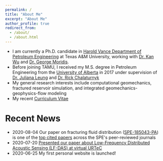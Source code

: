 ```yaml
---
permalink: /
title: "About Me"
excerpt: "About Me"
author_profile: true
redirect_from: 
  - /about/
  - /about.html
---
```


- I am currently a Ph.D. candidate in [Harold Vance Department of Petroleum Engineering](https://engineering.tamu.edu/petroleum/index.html) at Texas A&M University, working with [Dr. Kan Wu](https://engineering.tamu.edu/petroleum/profiles/kwu.html) and [Dr. George Moridis](https://engineering.tamu.edu/petroleum/profiles/gmoridis.html).
- Before joining TAMU, I received my M.S. degree in Petroleum Engineering from the [University of Alberta](https://www.ualberta.ca/index.html) in 2017 under supervision of [Dr. Juliana Leung](https://apps.ualberta.ca/directory/person/juliana2) and [Dr. Rick Chalaturnyk](https://apps.ualberta.ca/directory/person/rc11)
- My general research interests include computational geomechanics, fractured reservoir simulation, and integrated geomechanics-geophysics-flow modeling
- My recent [Curriculum Vitae](http://yongzanliu.github.io/files/Yongzan_CV.pdf)

Recent News
======

- 2020-08-04 Our paper on fracturing fluid distribution ([SPE-185043-PA](https://doi.org/10.2118/185043-PA)) is one of the [top cited papers](https://pubs.spe.org/en/jpt/jpt-briefs-detail-page/?art=4435&_ga=2.183381990.1304508152.1596499311-510809023.1586359282) across the SPE's peer-reviewed journals
- 2020-07-20 [Presented our paper about Low-Frequency Distributed Acoustic Sensing (LF-DAS) at virtual URTeC](https://www.onepetro.org/conference-paper/URTEC-2020-2948-MS)
- 2020-06-25 My first personal website is launched!